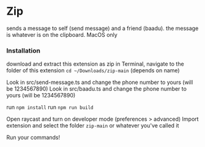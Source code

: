 # Zip

sends a message to self (send message) and a friend (baadu). 
the message is whatever is on the clipboard. 
MacOS only

### Installation

download and extract this extension as zip
in Terminal, navigate to the folder of this extension ```cd ~/Downloads/zip-main``` (depends on name)

Look in src/send-message.ts and change the phone number to yours (will be 1234567890)
Look in src/baadu.ts and change the phone number to yours (will be 1234567890)

run ```npm install```
run ```npm run build```

Open raycast and turn on developer mode (preferences > advanced)
Import extension and select the folder ```zip-main``` or whatever you've called it

Run your commands! 
